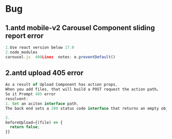 # Bug

## 1.antd mobile-v2 Carousel Component sliding report error 
```js
1.Use react version below 17.0
2.node_modules
carousel.js  400Lines  notes: e.preventDefault()
```

## 2.antd upload 405 error
```js
As a result of Upload Component has action props,
When you add files, that will build a POST request the action path。
So it Prompt 405 error
resolvent:
1. Set an aciton interface path,
The back end sets a 200 status code interface that returns an empty object

2.
beforeUpload={(file) => {
  return false;
}}
```